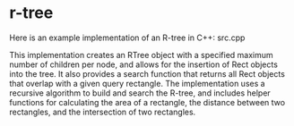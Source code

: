 # r-tree

Here is an example implementation of an R-tree in C++: src.cpp

This implementation creates an RTree object with a specified maximum number of children per node, and allows for the insertion of Rect objects into the tree. It also provides a search function that returns all Rect objects that overlap with a given query rectangle. The implementation uses a recursive algorithm to build and search the R-tree, and includes helper functions for calculating the area of a rectangle, the distance between two rectangles, and the intersection of two rectangles.
